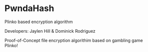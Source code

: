 # PwndaHash
Plinko based encryption algorithm

Developers: Jaylen Hill & Dominick Rodriguez

Proof-of-Concept file encryption algorithim based on gambling game Plinko!
